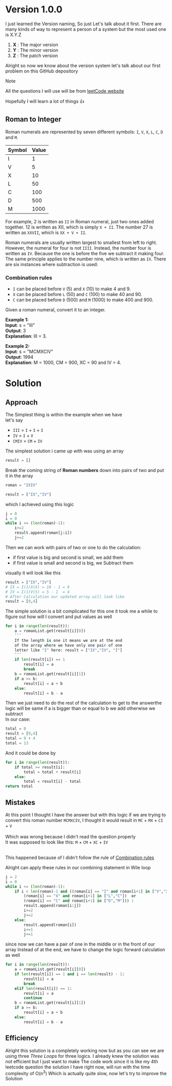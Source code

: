 # Version 1.0.0

I just learned the Version naming, So just Let's talk about it first. There are many kinds of way to represent a person of a system but the most used one is X.Y.Z

1. **X** : The major version
2. **Y** : The minor version
3. **Z**  : The patch version 

Alright so now we know about the version system let's talk about our first problem on this GitHub depository

>[!NOTE]
> All the questions I will use will be from [leetCode website](https://leetcode.com/)

Hopefully I will learn a lot of things :+1:

## Roman to Integer
Roman numerals are represented by seven different symbols: `I`, `V`, `X`, `L`, `C`, `D` and `M`.

|**Symbol**|**Value**|
|--|--|
|I|1|
|V|5|
|X|10|
|L|50|
|C|100|
|D|500|
|M|1000|

For example, 2 is written as `II` in Roman numeral, just two ones added together. 12 is written as XII, which is simply `X + II`. The number 27 is written as `XXVII`, which is `XX + V + II`.

Roman numerals are usually written largest to smallest from left to right. However, the numeral for four is not `IIII`. Instead, the number four is written as `IV`. Because the one is before the five we subtract it making four. The same principle applies to the number nine, which is written as `IX`. There are six instances where subtraction is used:

### Combination rules

* `I` can be placed before `V` (5) and `X` (10) to make 4 and 9. 
* `X` can be placed before `L` (50) and `C` (100) to make 40 and 90. 
* `C` can be placed before `D` (500) and `M` (1000) to make 400 and 900.

Given a roman numeral, convert it to an integer.    

**Example 1:**<br>
    **Input**: s = "III"<br>
    **Output**: 3<br>
    **Explanation**: III = 3.

**Example 2:**<br>
    **Input**: s = "MCMXCIV"<br>
    **Output**: 1994<br>
    **Explanation**: M = 1000, CM = 900, XC = 90 and IV = 4.

# Solution
## Approach

The Simplest thing is within the example when we have<br>
let's say <br>
- `III` = `I` + `I` + `I` <br>
- `IV`  = `I` + `V`<br>
- `CMIV`  = `CM` + `IV`

The simplest solution i came up with was using an array<br>
```python
result = []
```
Break the coming string of **Roman numbers** down into pairs of two and put it in the array

```python
roman = "IXIV"

result = ["IX","IV"]
```
which I achieved using this logic
```python
j = 0
i = 0
while i <= (len(roman)-1):
    i+=2
    result.append(roman[j:i])
    j+=2
```

Then we can work with pairs of two or one to do the calculation:<br>
* if first value is big and second is small, we add them
* if first value is small and second is big, we Subtract them

visually it will look like this
```python
result = ["IX","IV"]
# IX = I(1)X(X) = 10 - 1 = 9
# IV = I(1)V(5) = 5 - 1  = 4
# After Calculation our updated array will look like
result = [9,4]
```
The simple solution is a bit complicated for this one it took me a while to figure out how will I convert and put values as well
```python
for i in range(len(result)):
    a = romanList.get(result[i][0])
    ```
    If the length is one it means we are at the end 
    of the array where we have only one pair of one 
    letter like "I" here: result = ["IX","IV", "I"]
    ```
    if len(result[i]) == 1
        result[i] = a
        break
    b = romanList.get(result[i][1])
    if a >= b:
        result[i] = a + b
    else:
        result[i] = b - a
```
Then we just need to do the rest of the calculation to get to the answerthe logic will be same if a is bigger than or equal to b we add otherwise we subtract<br>
In our case:
```python
total = 0
result = [9,4]
total = 9 + 4
total = 13
```
And it could be done by
```python
for i in range(len(result)):
    if total >= result[i]:
        total = total + result[i]
    else:
        total = result[i] - total
return total
```
## Mistakes
At this point I thought I have the answer but with this logic if we are trying to convert this roman number `MCMXCIV`, I thought it would result in `MC` + `MX` + `CI` + `V` <br><br>
Which was wrong because I didn't read the question properly<br>
It was supposed to look like this: `M` + `CM` + `XC` + `IV` <br><br>

This happened because of I didn't follow the rule of [Combination rules](#combination-rules)

Alright can apply these rules in our combining statement in Wile loop
```python
j = 2
i = 0
while i <= (len(roman)-1):
    if i < len(roman)-1 and ((roman[i] == "I" and roman[i+1] in ["V","X"]) or
        (roman[i] == "X" and roman[i+1] in ["L","C"])  or
        (roman[i] == "C" and roman[i+1] in ["D","M"])) :
        result.append(roman[i:j])
        i+=2
        j+=2
    else:
        result.append(roman[i])
        i+=1
        j+=1        
```

since now we can have a pair of one in the middle or in the front of our array Instead of at the end, we have to change the logic forward calculation as well
```python
for i in range(len(result)):
    a = romanList.get(result[i][0])
    if len(result[i]) == 1 and i == len(result) - 1:
        result[i] = a
        break
    elif len(result[i]) == 1:
        result[i] = a
        continue
    b = romanList.get(result[i][1])
    if a >= b:
        result[i] = a + b
    else:
        result[i] = b - a
```
## Efficiency
Alright this solution is a completely working now but as you can see we are using three *Three Loops* for three logics. I already knew the solution was not efficient but I just want to make The code work since it is like my 4th leetcode question the solution I have right now, will run with the time complexity of O(n<sup>3</sup>) Which is actually quite slow, now let's try to improve the Solution